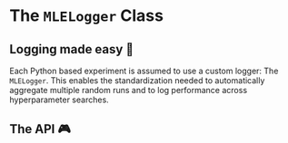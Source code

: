 # The `MLELogger` Class

## Logging made easy :book:

Each Python based experiment is assumed to use a custom logger: The `MLELogger`. This enables the standardization needed to automatically aggregate multiple random runs and to log performance across hyperparameter searches.

## The API :video_game:
